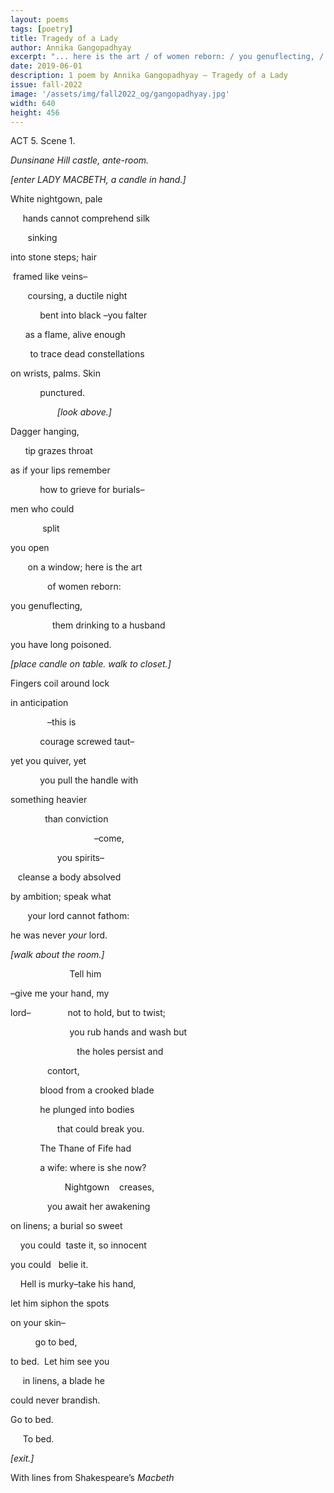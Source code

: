 ```yaml
---
layout: poems
tags: [poetry]
title: Tragedy of a Lady
author: Annika Gangopadhyay
excerpt: "... here is the art / of women reborn: / you genuflecting, / them drinking to a husband / you have long poisoned ..."
date: 2019-06-01
description: 1 poem by Annika Gangopadhyay – Tragedy of a Lady
issue: fall-2022
image: '/assets/img/fall2022_og/gangopadhyay.jpg'
width: 640
height: 456
---
```

<div class="stanza">
<p class="poemline">ACT 5. Scene 1.</p>
<p class="poemline"><em>Dunsinane Hill castle, ante-room.</em></p>
</div>
<div class="stanza">
<p class="poemline"><em>[enter LADY MACBETH, a candle in hand.]</em></p>
<p class="poemline">White nightgown, pale</p>
<p class="poemline">&nbsp;&nbsp;&nbsp;&nbsp;&nbsp;hands cannot comprehend silk</p>
<p class="poemline">&nbsp;&nbsp;&nbsp;&nbsp;&nbsp;&nbsp;&nbsp;sinking</p>
<p class="poemline">into stone steps; hair</p>
<p class="poemline">&nbsp;framed like veins–</p>
<p class="poemline">&nbsp;&nbsp;&nbsp;&nbsp;&nbsp;&nbsp;&nbsp;coursing, a ductile night</p>
<p class="poemline">&nbsp;&nbsp;&nbsp;&nbsp;&nbsp;&nbsp;&nbsp;&nbsp;&nbsp;&nbsp;&nbsp;&nbsp;bent into black –you falter</p>
<p class="poemline">&nbsp;&nbsp;&nbsp;&nbsp;&nbsp;&nbsp;as a flame, alive enough</p>
<p class="poemline">&nbsp;&nbsp;&nbsp;&nbsp;&nbsp;&nbsp;&nbsp;&nbsp;to trace dead constellations</p>
<p class="poemline">on wrists, palms. Skin</p>
<p class="poemline">&nbsp;&nbsp;&nbsp;&nbsp;&nbsp;&nbsp;&nbsp;&nbsp;&nbsp;&nbsp;&nbsp;&nbsp;punctured.</p>
</div>
<div class="stanza">
<p class="poemline">&nbsp;&nbsp;&nbsp;&nbsp;&nbsp;&nbsp;&nbsp;&nbsp;&nbsp;&nbsp;&nbsp;&nbsp;<em>&nbsp;&nbsp;&nbsp;&nbsp;&nbsp;&nbsp;&nbsp;[look above.]</em></p>
<p class="poemline">Dagger hanging,</p>
<p class="poemline">&nbsp;&nbsp;&nbsp;&nbsp;&nbsp;&nbsp;tip grazes throat</p>
<p class="poemline">as if your lips remember</p>
<p class="poemline">&nbsp;&nbsp;&nbsp;&nbsp;&nbsp;&nbsp;&nbsp;&nbsp;&nbsp;&nbsp;&nbsp;&nbsp;how to grieve for burials–</p>
<p class="poemline">men who could</p>
<p class="poemline">&nbsp;&nbsp;&nbsp;&nbsp;&nbsp;&nbsp;&nbsp;&nbsp;&nbsp;&nbsp;&nbsp;&nbsp;&nbsp;split</p>
<p class="poemline">you open</p>
<p class="poemline">&nbsp;&nbsp;&nbsp;&nbsp;&nbsp;&nbsp;&nbsp;on a window; here is the art</p>
<p class="poemline">&nbsp;&nbsp;&nbsp;&nbsp;&nbsp;&nbsp;&nbsp;&nbsp;&nbsp;&nbsp;&nbsp;&nbsp;&nbsp;&nbsp;&nbsp;of women reborn:</p>
<p class="poemline">you genuflecting,</p>
<p class="poemline">&nbsp;&nbsp;&nbsp;&nbsp;&nbsp;&nbsp;&nbsp;&nbsp;&nbsp;&nbsp;&nbsp;&nbsp;&nbsp;&nbsp;&nbsp;&nbsp;&nbsp;them drinking to a husband</p>
<p class="poemline">you have long poisoned.</p>
</div>
<div class="stanza">
<p class="poemline"><em> [place candle on table. walk to closet.]</em></p>
<p class="poemline">Fingers coil around lock</p>
<p class="poemline">in anticipation</p>
<p class="poemline">&nbsp;&nbsp;&nbsp;&nbsp;&nbsp;&nbsp;&nbsp;&nbsp;&nbsp;&nbsp;&nbsp;&nbsp;&nbsp;&nbsp;&nbsp;–this is</p>
<p class="poemline">&nbsp;&nbsp;&nbsp;&nbsp;&nbsp;&nbsp;&nbsp;&nbsp;&nbsp;&nbsp;&nbsp;&nbsp;courage screwed taut–</p>
<p class="poemline">yet you quiver, yet</p>
<p class="poemline">&nbsp;&nbsp;&nbsp;&nbsp;&nbsp;&nbsp;&nbsp;&nbsp;&nbsp;&nbsp;&nbsp;&nbsp;you pull the handle with</p>
<p class="poemline">something heavier</p>
<p class="poemline">&nbsp;&nbsp;&nbsp;&nbsp;&nbsp;&nbsp;&nbsp;&nbsp;&nbsp;&nbsp;&nbsp;&nbsp;&nbsp;&nbsp;than conviction</p>
<p class="poemline">&nbsp;&nbsp;&nbsp;&nbsp;&nbsp;&nbsp;&nbsp;&nbsp;&nbsp;&nbsp;&nbsp;&nbsp;&nbsp;&nbsp;&nbsp;&nbsp;&nbsp;&nbsp;&nbsp;&nbsp;&nbsp;&nbsp;&nbsp;&nbsp;&nbsp;&nbsp;&nbsp;&nbsp;&nbsp;&nbsp;&nbsp;&nbsp;&nbsp;&nbsp;–come,</p>
<p class="poemline">&nbsp;&nbsp;&nbsp;&nbsp;&nbsp;&nbsp;&nbsp;&nbsp;&nbsp;&nbsp;&nbsp;&nbsp;&nbsp;&nbsp;&nbsp;&nbsp;&nbsp;&nbsp;&nbsp;you spirits–</p>
<p class="poemline">&nbsp;&nbsp;&nbsp;cleanse a body absolved</p>
<p class="poemline">by ambition; speak what</p>
<p class="poemline">&nbsp;&nbsp;&nbsp;&nbsp;&nbsp;&nbsp;&nbsp;your lord cannot fathom:</p>
<p class="poemline">he was never <em>your</em> lord.</p>
</div>
<div class="stanza">
<p class="poemline"><em>[walk about the room.]</em></p>
<p class="poemline">&nbsp;&nbsp;&nbsp;&nbsp;&nbsp;&nbsp;&nbsp;&nbsp;&nbsp;&nbsp;&nbsp;&nbsp;&nbsp;&nbsp;&nbsp;&nbsp;&nbsp;&nbsp;&nbsp;&nbsp;&nbsp;&nbsp;&nbsp;&nbsp;Tell him</p>
<p class="poemline">–give me your hand, my</p>
<p class="poemline">lord–&nbsp;&nbsp;&nbsp;&nbsp;&nbsp;&nbsp;&nbsp;&nbsp;&nbsp;&nbsp;&nbsp;&nbsp;&nbsp;&nbsp;&nbsp;not to hold, but to twist;</p>
<p class="poemline">&nbsp;&nbsp;&nbsp;&nbsp;&nbsp;&nbsp;&nbsp;&nbsp;&nbsp;&nbsp;&nbsp;&nbsp;&nbsp;&nbsp;&nbsp;&nbsp;&nbsp;&nbsp;&nbsp;&nbsp;&nbsp;&nbsp;&nbsp;&nbsp;you rub hands and wash but</p>
<p class="poemline">&nbsp;&nbsp;&nbsp;&nbsp;&nbsp;&nbsp;&nbsp;&nbsp;&nbsp;&nbsp;&nbsp;&nbsp;&nbsp;&nbsp;&nbsp;&nbsp;&nbsp;&nbsp;&nbsp;&nbsp;&nbsp;&nbsp;&nbsp;&nbsp;&nbsp;&nbsp;&nbsp;the holes persist and</p>
<p class="poemline">&nbsp;&nbsp;&nbsp;&nbsp;&nbsp;&nbsp;&nbsp;&nbsp;&nbsp;&nbsp;&nbsp;&nbsp;&nbsp;&nbsp;&nbsp;contort,</p>
<p class="poemline">&nbsp;&nbsp;&nbsp;&nbsp;&nbsp;&nbsp;&nbsp;&nbsp;&nbsp;&nbsp;&nbsp;&nbsp;blood from a crooked blade</p>
<p class="poemline">&nbsp;&nbsp;&nbsp;&nbsp;&nbsp;&nbsp;&nbsp;&nbsp;&nbsp;&nbsp;&nbsp;&nbsp;he plunged into bodies</p>
<p class="poemline">&nbsp;&nbsp;&nbsp;&nbsp;&nbsp;&nbsp;&nbsp;&nbsp;&nbsp;&nbsp;&nbsp;&nbsp;&nbsp;&nbsp;&nbsp;&nbsp;&nbsp;&nbsp;&nbsp;that could break you.</p>
</div>
<div class="stanza">
<p class="poemline">&nbsp;&nbsp;&nbsp;&nbsp;&nbsp;&nbsp;&nbsp;&nbsp;&nbsp;&nbsp;&nbsp;&nbsp;The Thane of Fife had</p>
<p class="poemline">&nbsp;&nbsp;&nbsp;&nbsp;&nbsp;&nbsp;&nbsp;&nbsp;&nbsp;&nbsp;&nbsp;&nbsp;a wife: where is she now?</p>
<p class="poemline">&nbsp;&nbsp;&nbsp;&nbsp;&nbsp;&nbsp;&nbsp;&nbsp;&nbsp;&nbsp;&nbsp;&nbsp;&nbsp;&nbsp;&nbsp;&nbsp;&nbsp;&nbsp;&nbsp;&nbsp;&nbsp;&nbsp;Nightgown&nbsp;&nbsp;&nbsp;&nbsp;creases,</p>
<p class="poemline">&nbsp;&nbsp;&nbsp;&nbsp;&nbsp;&nbsp;&nbsp;&nbsp;&nbsp;&nbsp;&nbsp;&nbsp;&nbsp;&nbsp;&nbsp;you await her awakening</p>
<p class="poemline">on linens; a burial so sweet</p>
<p class="poemline">&nbsp;&nbsp;&nbsp;&nbsp;you could&nbsp;&nbsp;taste it, so innocent</p>
<p class="poemline">you could&nbsp;&nbsp;&nbsp;belie it.</p>
<p class="poemline">&nbsp;&nbsp;&nbsp;&nbsp;Hell is murky–take his hand,</p>
<p class="poemline">let him siphon the spots</p>
<p class="poemline">on your skin–</p>
<p class="poemline">&nbsp;&nbsp;&nbsp;&nbsp;&nbsp;&nbsp;&nbsp;&nbsp;&nbsp;&nbsp;go to bed,</p>
<p class="poemline">to bed.&nbsp;&nbsp;Let him see you</p>
<p class="poemline">&nbsp;&nbsp;&nbsp;&nbsp;&nbsp;in linens, a blade he</p>
<p class="poemline">could never brandish.</p>
<p class="poemline">Go to bed.</p>
<p class="poemline">&nbsp;&nbsp;&nbsp;&nbsp;&nbsp;To bed.</p>
</div>
<div class="stanza">
<p class="poemline"><em>[exit.]</em></p>
<p class="poemline">With lines from Shakespeare’s <em>Macbeth</em></p>
</div>

